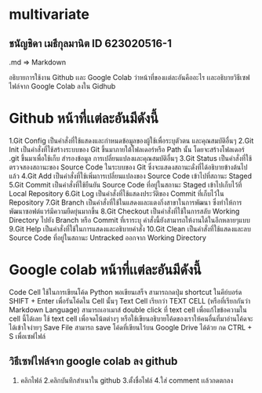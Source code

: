 # multivariate
## ชนัญชิดา เมธีกุลมานิต ID 623020516-1

.md => Markdown

อธิบายการใช้งาน Github เเละ Google Colab ว่าหน้าที่ของเเต่ละอันคืออะไร เเละอธิบายวิธีเซฟไฟล์จาก Google Colab ลงใน Gidhub

# Github หน้าที่เเต่ละอันมีดังนี้
1.Git Config เป็นคำสั่งที่ใช้แสดงและกำหนดข้อมูลของผู้ใช้เพื่อระบุตัวตน และคุณสมบัติอื่นๆ
2.Git Init เป็นคำสั่งที่ใช้สร้างระบบของ Git ขึ้นมาภายใต้โฟลเดอร์หรือ Path นั้น โดยจะสร้างโฟลเดอร์ .git ขึ้นมาเพื่อใช้เก็บ สำรองข้อมูล การเปลี่ยนแปลงและคุณสมบัติอื่นๆ
3.Git Status เป็นคำสั่งที่ใช้ตรวจสองสถานะของ Source Code ในระบบของ Git ซึ่งจะแสดงสถานะดั่งที่ได้อธิบายข้างต้นไปแล้ว
4.Git Add เป็นคำสั่งที่ใช้เพิ่มการเปลี่ยนแปลงของ Source Code เข้าไปที่สถานะ Staged
5.Git Commit เป็นคำสั่งที่ใช้ยืนยัน Source Code ที่อยู่ในสถานะ Staged เข้าไปเก็บไว้ที่ Local Repository
6.Git Log เป็นคำสั่งที่ใช้แสดงประวัติของ Commit ที่เก็บไว้ใน Repository
7.Git Branch เป็นคำสั่งที่ใช้ในแสดงและแตงกิ่งสาขาในการพัฒนา ซึ่งทำให้การพัฒนาซอฟต์แวร์มีความยืดยุ่นมากขึ้น
8.Git Checkout เป็นคำสั่งที่ใช้ในการสลับ Working Directory ไปยัง Branch หรือ Commit ที่เราระบุ คำสั่งนี้ยังสามารถให้งานได้ในอีกหลายๆแบบ
9.Git Help เป็นคำสั่งที่ใช้ในการแสดงและอธิบายคำสั่ง
10.Git Clean เป็นคำสั่งที่ใช้แสดงและลบ Source Code ที่อยู่ในสถานะ Untracked ออกจาก Working Directory

# Google colab หน้าที่เเต่ละอันมีดังนี้
Code Cell ใช้ในการเขียนโค้ด Python พอเขียนเสร็จ สามารถกดปุ่ม shortcut ในคีย์บอร์ด SHIFT + Enter เพื่อรันโค้ดใน Cell นั้นๆ
Text Cell เรียกว่า TEXT CELL (หรือที่เรียกกันว่า Markdown Language) สามารถเอาเมาส์ double click ที่ text cell เพื่อแก้ไขข้อความใน cell นี้ได้เลย ใช้ text cell เพื่อจดโน้ตต่างๆ หรือใช้เขียนอธิบายโค้ดของเราให้คนอื่นที่มาอ่านโค้ดจะได้เข้าใจง่ายๆ
Save File สามารถ save โค้ดที่เขียนไว้บน Google Drive ได้ด้วย กด CTRL + S เพื่อเซฟไฟล์

## วิธีเซฟไฟล์จาก google colab ลง github
1. คลิกไฟล์
2.คลิกบันทึกสำเนาใน github
3.ตั้งชื่อไฟล์
4.ใส่ comment เเล้วกดตกลง


